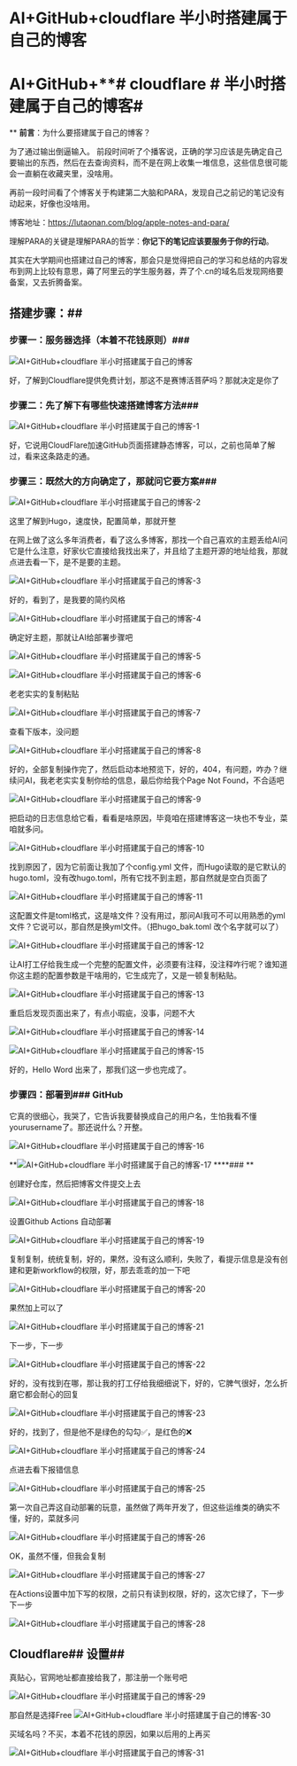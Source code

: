 # AI+GitHub+cloudflare 半小时搭建属于自己的博客

# AI+GitHub+**# cloudflare ****# 半小时搭建属于自己的博客****# 
**
**前言**：为什么要搭建属于自己的博客？

为了通过输出倒逼输入。
前段时间听了个播客说，正确的学习应该是先确定自己要输出的东西，然后在去查询资料，而不是在网上收集一堆信息，这些信息很可能会一直躺在收藏夹里，没啥用。

再前一段时间看了个博客关于构建第二大脑和PARA，发现自己之前记的笔记没有动起来，好像也没啥用。

博客地址：https://lutaonan.com/blog/apple-notes-and-para/

理解PARA的关键是理解PARA的哲学：**你记下的笔记应该要服务于你的行动**。

其实在大学期间也搭建过自己的博客，那会只是觉得把自己的学习和总结的内容发布到网上比较有意思，薅了阿里云的学生服务器，弄了个.cn的域名后发现网络要备案，又去折腾备案。

## 搭建步骤：## 

### 步骤一：服务器选择（本着不花钱原则）### 

![AI+GitHub+cloudflare 半小时搭建属于自己的博客](images/AI+GitHub+cloudflare%20半小时搭建属于自己的博客.png)

好，了解到Cloudflare提供免费计划，那这不是赛博活菩萨吗？那就决定是你了

### 步骤二：先了解下有哪些快速搭建博客方法### 

![AI+GitHub+cloudflare 半小时搭建属于自己的博客-1](images/AI+GitHub+cloudflare%20半小时搭建属于自己的博客-1.png)

好，它说用CloudFlare加速GitHub页面搭建静态博客，可以，之前也简单了解过，看来这条路走的通。

### 步骤三：既然大的方向确定了，那就问它要方案### 

![AI+GitHub+cloudflare 半小时搭建属于自己的博客-2](images/AI+GitHub+cloudflare%20半小时搭建属于自己的博客-2.png)

这里了解到Hugo，速度快，配置简单，那就开整

在网上做了这么多年消费者，看了这么多博客，那找一个自己喜欢的主题丢给AI问它是什么注意，好家伙它直接给我找出来了，并且给了主题开源的地址给我，那就点进去看一下，是不是要的主题。

![AI+GitHub+cloudflare 半小时搭建属于自己的博客-3](images/AI+GitHub+cloudflare%20半小时搭建属于自己的博客-3.png)

好的，看到了，是我要的简约风格

![AI+GitHub+cloudflare 半小时搭建属于自己的博客-4](images/AI+GitHub+cloudflare%20半小时搭建属于自己的博客-4.png)

确定好主题，那就让AI给部署步骤吧

![AI+GitHub+cloudflare 半小时搭建属于自己的博客-5](images/AI+GitHub+cloudflare%20半小时搭建属于自己的博客-5.png)

![AI+GitHub+cloudflare 半小时搭建属于自己的博客-6](images/AI+GitHub+cloudflare%20半小时搭建属于自己的博客-6.png)

老老实实的复制粘贴

![AI+GitHub+cloudflare 半小时搭建属于自己的博客-7](images/AI+GitHub+cloudflare%20半小时搭建属于自己的博客-7.png)

查看下版本，没问题

![AI+GitHub+cloudflare 半小时搭建属于自己的博客-8](images/AI+GitHub+cloudflare%20半小时搭建属于自己的博客-8.png)

好的，全部复制操作完了，然后启动本地预览下，好的，404，有问题，咋办？继续问AI，我老老实实复制你给的信息，最后你给我个Page Not Found，不合适吧

![AI+GitHub+cloudflare 半小时搭建属于自己的博客-9](images/AI+GitHub+cloudflare%20半小时搭建属于自己的博客-9.png)

把启动的日志信息给它看，看看是啥原因，毕竟咱在搭建博客这一块也不专业，菜咱就多问。

![AI+GitHub+cloudflare 半小时搭建属于自己的博客-10](images/AI+GitHub+cloudflare%20半小时搭建属于自己的博客-10.png)

找到原因了，因为它前面让我加了个config.yml 文件，而Hugo读取的是它默认的hugo.toml，没有改hugo.toml，所有它找不到主题，那自然就是空白页面了

![AI+GitHub+cloudflare 半小时搭建属于自己的博客-11](images/AI+GitHub+cloudflare%20半小时搭建属于自己的博客-11.png)

这配置文件是toml格式，这是啥文件？没有用过，那问AI我可不可以用熟悉的yml文件？它说可以，那自然是换yml文件。（把hugo_bak.toml 改个名字就可以了）

![AI+GitHub+cloudflare 半小时搭建属于自己的博客-12](images/AI+GitHub+cloudflare%20半小时搭建属于自己的博客-12.png)

让AI打工仔给我生成一个完整的配置文件，必须要有注释，没注释咋行呢？谁知道你这主题的配置参数是干啥用的，它生成完了，又是一顿复制粘贴。

![AI+GitHub+cloudflare 半小时搭建属于自己的博客-13](images/AI+GitHub+cloudflare%20半小时搭建属于自己的博客-13.png)

重启后发现页面出来了，有点小瑕疵，没事，问题不大

![AI+GitHub+cloudflare 半小时搭建属于自己的博客-14](images/AI+GitHub+cloudflare%20半小时搭建属于自己的博客-14.png)

![AI+GitHub+cloudflare 半小时搭建属于自己的博客-15](images/AI+GitHub+cloudflare%20半小时搭建属于自己的博客-15.png)

好的，Hello Word 出来了，那我们这一步也完成了。

### 步骤四：部署到### GitHub

它真的很细心，我哭了，它告诉我要替换成自己的用户名，生怕我看不懂yourusername了。那还说什么？开整。

![AI+GitHub+cloudflare 半小时搭建属于自己的博客-16](images/AI+GitHub+cloudflare%20半小时搭建属于自己的博客-16.png)

**![AI+GitHub+cloudflare 半小时搭建属于自己的博客-17](images/AI+GitHub+cloudflare%20半小时搭建属于自己的博客-17.png)
****### 
**

创建好仓库，然后把博客文件提交上去

![AI+GitHub+cloudflare 半小时搭建属于自己的博客-18](images/AI+GitHub+cloudflare%20半小时搭建属于自己的博客-18.png)

设置Github Actions 自动部署

![AI+GitHub+cloudflare 半小时搭建属于自己的博客-19](images/AI+GitHub+cloudflare%20半小时搭建属于自己的博客-19.png)

复制复制，统统复制，好的，果然，没有这么顺利，失败了，看提示信息是没有创建和更新workflow的权限，好，那去乖乖的加一下吧

![AI+GitHub+cloudflare 半小时搭建属于自己的博客-20](images/AI+GitHub+cloudflare%20半小时搭建属于自己的博客-20.png)

果然加上可以了

![AI+GitHub+cloudflare 半小时搭建属于自己的博客-21](images/AI+GitHub+cloudflare%20半小时搭建属于自己的博客-21.png)

下一步，下一步

![AI+GitHub+cloudflare 半小时搭建属于自己的博客-22](images/AI+GitHub+cloudflare%20半小时搭建属于自己的博客-22.png)

好的，没有找到在哪，那让我的打工仔给我细细说下，好的，它脾气很好，怎么折磨它都会耐心的回复

![AI+GitHub+cloudflare 半小时搭建属于自己的博客-23](images/AI+GitHub+cloudflare%20半小时搭建属于自己的博客-23.png)

好的，找到了，但是他不是绿色的勾勾✅，是红色的❌

![AI+GitHub+cloudflare 半小时搭建属于自己的博客-24](images/AI+GitHub+cloudflare%20半小时搭建属于自己的博客-24.png)

点进去看下报错信息

![AI+GitHub+cloudflare 半小时搭建属于自己的博客-25](images/AI+GitHub+cloudflare%20半小时搭建属于自己的博客-25.png)

第一次自己弄这自动部署的玩意，虽然做了两年开发了，但这些运维类的确实不懂，好的，菜就多问

![AI+GitHub+cloudflare 半小时搭建属于自己的博客-26](images/AI+GitHub+cloudflare%20半小时搭建属于自己的博客-26.png)

OK，虽然不懂，但我会复制

![AI+GitHub+cloudflare 半小时搭建属于自己的博客-27](images/AI+GitHub+cloudflare%20半小时搭建属于自己的博客-27.png)

在Actions设置中加下写的权限，之前只有读到权限，好的，这次它绿了，下一步下一步

![AI+GitHub+cloudflare 半小时搭建属于自己的博客-28](images/AI+GitHub+cloudflare%20半小时搭建属于自己的博客-28.png)

## Cloudflare## 设置## 

真贴心，官网地址都直接给我了，那注册一个账号吧

![AI+GitHub+cloudflare 半小时搭建属于自己的博客-29](images/AI+GitHub+cloudflare%20半小时搭建属于自己的博客-29.png)

那自然是选择Free
![AI+GitHub+cloudflare 半小时搭建属于自己的博客-30](images/AI+GitHub+cloudflare%20半小时搭建属于自己的博客-30.png)

买域名吗？不买，本着不花钱的原因，如果以后用的上再买

![AI+GitHub+cloudflare 半小时搭建属于自己的博客-31](images/AI+GitHub+cloudflare%20半小时搭建属于自己的博客-31.png)

